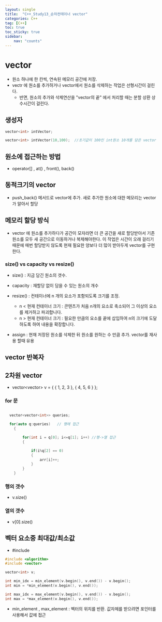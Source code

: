 ```yaml
---
layout: single
title:  "C++_Study13_순차컨테이너 vector"
categories: C++
tag: [C++]
toc: true
toc_sticky: true
sidebar:
    nav: "counts"
---
```


# vector
   
* 원소 하나에 한 칸씩, 연속된 메모리 공간에 저장.
* vectr 에 원소를 추가하거나 vector에서 원소를 삭제하는 작업은 선형시간이 걸린다.
    * 반면, 원소의 추가와 삭제연산을 "vector의 끝" 에서 처리할 때는 분할 상환 상수시간이 걸린다. 

   
## 생성자
   
```cpp   
vector<int> intVector;

vector<int> intVector(10,100);  //초기값이 100인 int원소 10개를 담은 vector 생성

```
## 원소에 접근하는 방법

* operator[] , at() , front(), back()


## 동적크기의 vector

* push_back() 메서드로 vector에 추가. 새로 추가한 원소에 대한 메모리는 vector가 알아서 할당

## 메모리 할당 방식
   
* vector 에 원소를 추가하다가 공간이 모자라면 더 큰 공간을 새로 할당받아서 기존 원소를 모두 새 공간으로 이동하거나 복제해야한다. 이 작업은 시간이 오래 걸리기 때문에 매번 할당받지 않도록 현재 필요한 양보다 더 많이 받아두게 vector를 구현한다. 

### size() vs capacity vs resize()

* size() : 지금 담긴 원소의 갯수.  
   
* capacity : 재할당 없이 담을 수 있는 원소의 개수 

* resize() : 컨테이너에 n 개의 요소가 포함되도록 크기를 조정. 
    * n < 현재 컨테이너 크기 : 콘텐츠가 처음 n개의 요소로 축소되어 그 이상의 요소를 제거하고 파괴합니다.
    * n > 현재 컨테이너 크기 : 필요한 만큼의 요소를 끝에 삽입하여 n의 크기에 도달하도록 하여 내용을 확장합니다.
       
* assign : 현재 저장된 원소를 삭제한 뒤 원소를 원하는 수 만큼 추가. vector를 재사용 할때 유용

## vector 반복자


## 2차원 vector
   
* vector<vector<int>> v = { { 1, 2, 3 }, { 4, 5, 6 } };

### for 문

```cpp

  vector<vector<int>> queries;

  for(auto q:queries)   // 행에 접근
    {

        for(int i = q[0]; i<=q[1]; i++) //행->열 접근
        {

            if(i%q[2] == 0)
            {
                arr[i]++;
            }
        }
    }

```

### 행의 갯수
   
* v.size()
   
### 열의 갯수
   
* v[0].size()   


## 벡터 요소중 최대값/최소값

* #include <algorithm>

```cpp
#include <algorithm>
#include <vector>

vector<int> v;

int min_idx = min_element(v.begin(), v.end()) - v.begin();
int min = *min_element(v.begin(), v.end());

int max_idx = max_element(v.begin(), v.end()) - v.begin();
int max = *max_element(v.begin(), v.end());
```

* min_element , max_element : 벡터의 위치를 반환. 값자체를 받으려면 포인터를 사용해서 값에 접근
